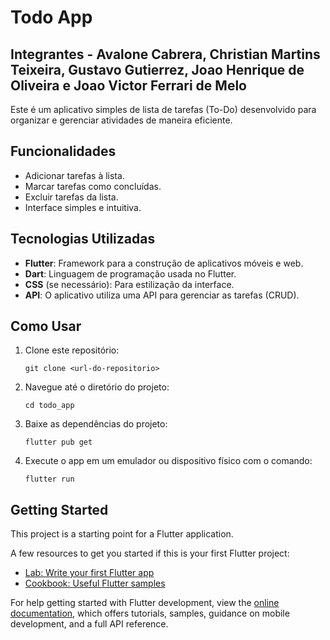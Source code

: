 # Todo App

## Integrantes - Avalone Cabrera, Christian Martins Teixeira, Gustavo Gutierrez, Joao Henrique de Oliveira e Joao Victor Ferrari de Melo 

Este é um aplicativo simples de lista de tarefas (To-Do) desenvolvido para organizar e gerenciar atividades de maneira eficiente.

## Funcionalidades

- Adicionar tarefas à lista.
- Marcar tarefas como concluídas.
- Excluir tarefas da lista.
- Interface simples e intuitiva.

## Tecnologias Utilizadas

- **Flutter**: Framework para a construção de aplicativos móveis e web.
- **Dart**: Linguagem de programação usada no Flutter.
- **CSS** (se necessário): Para estilização da interface.
- **API**: O aplicativo utiliza uma API para gerenciar as tarefas (CRUD).

## Como Usar

1. Clone este repositório:
   ```
   git clone <url-do-repositorio>
   ```

2. Navegue até o diretório do projeto:
   ```
   cd todo_app
   ```

3. Baixe as dependências do projeto:
   ```
   flutter pub get
   ```

4. Execute o app em um emulador ou dispositivo físico com o comando:
   ```
   flutter run
   ```

## Getting Started

This project is a starting point for a Flutter application.

A few resources to get you started if this is your first Flutter project:

- [Lab: Write your first Flutter app](https://docs.flutter.dev/get-started/codelab)
- [Cookbook: Useful Flutter samples](https://docs.flutter.dev/cookbook)

For help getting started with Flutter development, view the
[online documentation](https://docs.flutter.dev/), which offers tutorials,
samples, guidance on mobile development, and a full API reference.